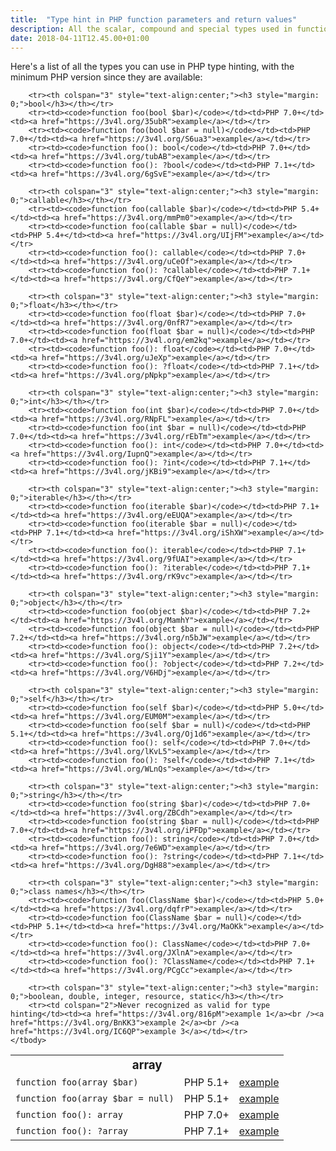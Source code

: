 ```yaml
---
title:  "Type hint in PHP function parameters and return values"
description: All the scalar, compound and special types used in function (and method) parameter and results, for any PHP version.
date: 2018-04-11T12.45.00+01:00
---
```


Here's a list of all the types you can use in PHP type hinting, with the minimum PHP version since they are available:

<table class="table table-hover table-bordered" style="width:auto; margin-left:auto; margin-right:auto">
    <tbody>
        <tr><th colspan="3" style="text-align:center;"><h3 style="margin: 0;">array</h3></th></tr>
        <tr><td><code>function foo(array $bar)</code></td><td>PHP 5.1+</td><td><a href="https://3v4l.org/VMPJh">example</a></td></tr>
        <tr><td><code>function foo(array $bar = null)</code></td><td>PHP 5.1+</td><td><a href="https://3v4l.org/28isS">example</a></td></tr>
        <tr><td><code>function foo(): array</code></td><td>PHP 7.0+</td><td><a href="https://3v4l.org/aLcod">example</a></td></tr>
        <tr><td><code>function foo(): ?array</code></td><td>PHP 7.1+</td><td><a href="https://3v4l.org/YiD0p">example</a></td></tr>

        <tr><th colspan="3" style="text-align:center;"><h3 style="margin: 0;">bool</h3></th></tr>
        <tr><td><code>function foo(bool $bar)</code></td><td>PHP 7.0+</td><td><a href="https://3v4l.org/35ubR">example</a></td></tr>
        <tr><td><code>function foo(bool $bar = null)</code></td><td>PHP 7.0+</td><td><a href="https://3v4l.org/S6ua3">example</a></td></tr>
        <tr><td><code>function foo(): bool</code></td><td>PHP 7.0+</td><td><a href="https://3v4l.org/tubAB">example</a></td></tr>
        <tr><td><code>function foo(): ?bool</code></td><td>PHP 7.1+</td><td><a href="https://3v4l.org/6gSvE">example</a></td></tr>

        <tr><th colspan="3" style="text-align:center;"><h3 style="margin: 0;">callable</h3></th></tr>
        <tr><td><code>function foo(callable $bar)</code></td><td>PHP 5.4+</td><td><a href="https://3v4l.org/mmPm0">example</a></td></tr>
        <tr><td><code>function foo(callable $bar = null)</code></td><td>PHP 5.4+</td><td><a href="https://3v4l.org/UIjFM">example</a></td></tr>
        <tr><td><code>function foo(): callable</code></td><td>PHP 7.0+</td><td><a href="https://3v4l.org/uCeOf">example</a></td></tr>
        <tr><td><code>function foo(): ?callable</code></td><td>PHP 7.1+</td><td><a href="https://3v4l.org/CfQeY">example</a></td></tr>

        <tr><th colspan="3" style="text-align:center;"><h3 style="margin: 0;">float</h3></th></tr>
        <tr><td><code>function foo(float $bar)</code></td><td>PHP 7.0+</td><td><a href="https://3v4l.org/0nfR7">example</a></td></tr>
        <tr><td><code>function foo(float $bar = null)</code></td><td>PHP 7.0+</td><td><a href="https://3v4l.org/em2kq">example</a></td></tr>
        <tr><td><code>function foo(): float</code></td><td>PHP 7.0+</td><td><a href="https://3v4l.org/uJeXp">example</a></td></tr>
        <tr><td><code>function foo(): ?float</code></td><td>PHP 7.1+</td><td><a href="https://3v4l.org/pNpkp">example</a></td></tr>

        <tr><th colspan="3" style="text-align:center;"><h3 style="margin: 0;">int</h3></th></tr>
        <tr><td><code>function foo(int $bar)</code></td><td>PHP 7.0+</td><td><a href="https://3v4l.org/RNpFL">example</a></td></tr>
        <tr><td><code>function foo(int $bar = null)</code></td><td>PHP 7.0+</td><td><a href="https://3v4l.org/rEbTm">example</a></td></tr>
        <tr><td><code>function foo(): int</code></td><td>PHP 7.0+</td><td><a href="https://3v4l.org/IupnQ">example</a></td></tr>
        <tr><td><code>function foo(): ?int</code></td><td>PHP 7.1+</td><td><a href="https://3v4l.org/jKBi9">example</a></td></tr>

        <tr><th colspan="3" style="text-align:center;"><h3 style="margin: 0;">iterable</h3></th></tr>
        <tr><td><code>function foo(iterable $bar)</code></td><td>PHP 7.1+</td><td><a href="https://3v4l.org/eEUQA">example</a></td></tr>
        <tr><td><code>function foo(iterable $bar = null)</code></td><td>PHP 7.1+</td><td><a href="https://3v4l.org/iShXW">example</a></td></tr>
        <tr><td><code>function foo(): iterable</code></td><td>PHP 7.1+</td><td><a href="https://3v4l.org/9fUAI">example</a></td></tr>
        <tr><td><code>function foo(): ?iterable</code></td><td>PHP 7.1+</td><td><a href="https://3v4l.org/rK9vc">example</a></td></tr>

        <tr><th colspan="3" style="text-align:center;"><h3 style="margin: 0;">object</h3></th></tr>
        <tr><td><code>function foo(object $bar)</code></td><td>PHP 7.2+</td><td><a href="https://3v4l.org/MamhY">example</a></td></tr>
        <tr><td><code>function foo(object $bar = null)</code></td><td>PHP 7.2+</td><td><a href="https://3v4l.org/n5bJW">example</a></td></tr>
        <tr><td><code>function foo(): object</code></td><td>PHP 7.2+</td><td><a href="https://3v4l.org/Sji1Y">example</a></td></tr>
        <tr><td><code>function foo(): ?object</code></td><td>PHP 7.2+</td><td><a href="https://3v4l.org/V6HDj">example</a></td></tr>

        <tr><th colspan="3" style="text-align:center;"><h3 style="margin: 0;">self</h3></th></tr>
        <tr><td><code>function foo(self $bar)</code></td><td>PHP 5.0+</td><td><a href="https://3v4l.org/EUM0M">example</a></td></tr>
        <tr><td><code>function foo(self $bar = null)</code></td><td>PHP 5.1+</td><td><a href="https://3v4l.org/Oj1d6">example</a></td></tr>
        <tr><td><code>function foo(): self</code></td><td>PHP 7.0+</td><td><a href="https://3v4l.org/lKvL5">example</a></td></tr>
        <tr><td><code>function foo(): ?self</code></td><td>PHP 7.1+</td><td><a href="https://3v4l.org/WLnQs">example</a></td></tr>

        <tr><th colspan="3" style="text-align:center;"><h3 style="margin: 0;">string</h3></th></tr>
        <tr><td><code>function foo(string $bar)</code></td><td>PHP 7.0+</td><td><a href="https://3v4l.org/ZBCdh">example</a></td></tr>
        <tr><td><code>function foo(string $bar = null)</code></td><td>PHP 7.0+</td><td><a href="https://3v4l.org/iPFDp">example</a></td></tr>
        <tr><td><code>function foo(): string</code></td><td>PHP 7.0+</td><td><a href="https://3v4l.org/7e6WD">example</a></td></tr>
        <tr><td><code>function foo(): ?string</code></td><td>PHP 7.1+</td><td><a href="https://3v4l.org/DgH88">example</a></td></tr>

        <tr><th colspan="3" style="text-align:center;"><h3 style="margin: 0;">class names</h3></th></tr>
        <tr><td><code>function foo(ClassName $bar)</code></td><td>PHP 5.0+</td><td><a href="https://3v4l.org/dqfrP">example</a></td></tr>
        <tr><td><code>function foo(ClassName $bar = null)</code></td><td>PHP 5.1+</td><td><a href="https://3v4l.org/MaOKk">example</a></td></tr>
        <tr><td><code>function foo(): ClassName</code></td><td>PHP 7.0+</td><td><a href="https://3v4l.org/JXlnA">example</a></td></tr>
        <tr><td><code>function foo(): ?ClassName</code></td><td>PHP 7.1+</td><td><a href="https://3v4l.org/PCgCc">example</a></td></tr>

        <tr><th colspan="3" style="text-align:center;"><h3 style="margin: 0;">boolean, double, integer, resource, static</h3></th></tr>
        <tr><td colspan="2">Never recognized as valid for type hinting</td><td><a href="https://3v4l.org/816pM">example 1</a><br /><a href="https://3v4l.org/BnKK3">example 2</a><br /><a href="https://3v4l.org/IC6QP">example 3</a></td></tr>
    </tbody>
</table>
